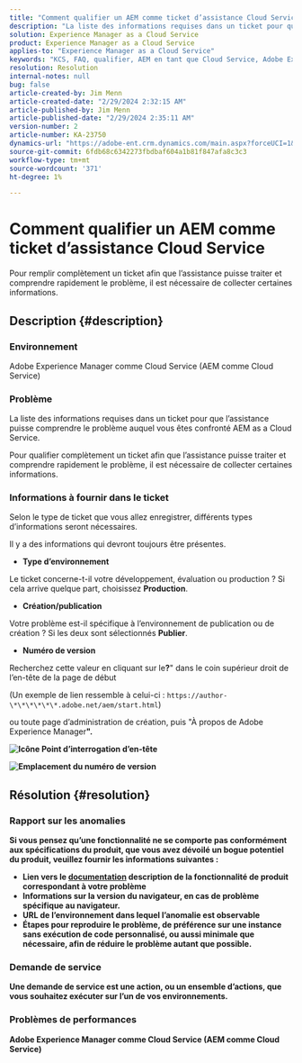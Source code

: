 ```yaml
---
title: "Comment qualifier un AEM comme ticket d’assistance Cloud Service"
description: "La liste des informations requises dans un ticket pour que l’assistance puisse comprendre le problème auquel vous êtes confronté AEM as a Cloud Service."
solution: Experience Manager as a Cloud Service
product: Experience Manager as a Cloud Service
applies-to: "Experience Manager as a Cloud Service"
keywords: "KCS, FAQ, qualifier, AEM en tant que Cloud Service, Adobe Experience Manager en tant que Cloud Service, ticket d’assistance"
resolution: Resolution
internal-notes: null
bug: false
article-created-by: Jim Menn
article-created-date: "2/29/2024 2:32:15 AM"
article-published-by: Jim Menn
article-published-date: "2/29/2024 2:35:11 AM"
version-number: 2
article-number: KA-23750
dynamics-url: "https://adobe-ent.crm.dynamics.com/main.aspx?forceUCI=1&pagetype=entityrecord&etn=knowledgearticle&id=38c40abe-aad6-ee11-9079-6045bd006268"
source-git-commit: 6fdb68c6342273fbdbaf604a1b81f847afa8c3c3
workflow-type: tm+mt
source-wordcount: '371'
ht-degree: 1%

---
```


# Comment qualifier un AEM comme ticket d’assistance Cloud Service


Pour remplir complètement un ticket afin que l’assistance puisse traiter et comprendre rapidement le problème, il est nécessaire de collecter certaines informations.

## Description {#description}


### Environnement

Adobe Experience Manager comme Cloud Service (AEM comme Cloud Service)

### Problème

La liste des informations requises dans un ticket pour que l’assistance puisse comprendre le problème auquel vous êtes confronté AEM as a Cloud Service.

Pour qualifier complètement un ticket afin que l’assistance puisse traiter et comprendre rapidement le problème, il est nécessaire de collecter certaines informations.

### Informations à fournir dans le ticket

Selon le type de ticket que vous allez enregistrer, différents types d’informations seront nécessaires.

Il y a des informations qui devront toujours être présentes.

- <b>Type d’environnement</b>


Le ticket concerne-t-il votre développement, évaluation ou production ? Si cela arrive quelque part, choisissez <b>Production</b>.

- <b>Création/publication</b>


Votre problème est-il spécifique à l’environnement de publication ou de création ? Si les deux sont sélectionnés <b>Publier</b>.

- <b>Numéro de version</b>


Recherchez cette valeur en cliquant sur le<b>?</b>&quot; dans le coin supérieur droit de l’en-tête de la page de début

(Un exemple de lien ressemble à celui-ci : `https://author-\*\*\*\*\*\*.adobe.net/aem/start.html`)

ou toute page d’administration de création, puis &quot;</b>À propos de Adobe Experience Manager<b>&quot;.

![Icône Point d’interrogation d’en-tête](https://helpx.adobe.com/content/dam/help/en/experience-manager/kb/how-to-fully-qualify-an-AEM-as-a-cloud-service-ticket/jcr_content/main-pars/image/question_mark_topheader.jpg.img.jpg)

![Emplacement du numéro de version](https://helpx.adobe.com/content/dam/help/en/experience-manager/kb/how-to-fully-qualify-an-AEM-as-a-cloud-service-ticket/jcr_content/main-pars/image_23429537/release_number.jpg.img.jpg)

## Résolution {#resolution}


### Rapport sur les anomalies

Si vous pensez qu’une fonctionnalité ne se comporte pas conformément aux spécifications du produit, que vous avez dévoilé un bogue potentiel du produit, veuillez fournir les informations suivantes :

- Lien vers le [documentation](https://experienceleague.adobe.com/docs/?lang=fr) description de la fonctionnalité de produit correspondant à votre problème
- Informations sur la version du navigateur, en cas de problème spécifique au navigateur.
- URL de l’environnement dans lequel l’anomalie est observable
- Étapes pour reproduire le problème, de préférence sur une instance sans exécution de code personnalisé, ou aussi minimale que nécessaire, afin de réduire le problème autant que possible.

### Demande de service

Une demande de service est une action, ou un ensemble d’actions, que vous souhaitez exécuter sur l’un de vos environnements.

### Problèmes de performances

Adobe Experience Manager comme Cloud Service (AEM comme Cloud Service)
